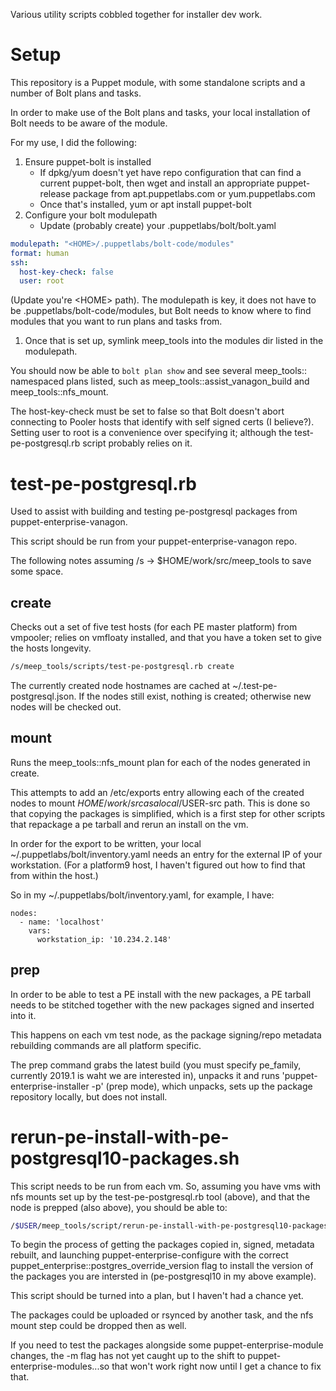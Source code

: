 Various utility scripts cobbled together for installer dev work.

# Setup

This repository is a Puppet module, with some standalone scripts and a number
of Bolt plans and tasks.

In order to make use of the Bolt plans and tasks, your local installation of
Bolt needs to be aware of the module.

For my use, I did the following:

1. Ensure puppet-bolt is installed
   * If dpkg/yum doesn't yet have repo configuration that can find a current
     puppet-bolt, then wget and install an appropriate puppet-release package
from apt.puppetlabs.com or yum.puppetlabs.com
   * Once that's installed, yum or apt install puppet-bolt
1. Configure your bolt modulepath
   * Update (probably create) your .puppetlabs/bolt/bolt.yaml

```yaml
modulepath: "<HOME>/.puppetlabs/bolt-code/modules"
format: human
ssh:
  host-key-check: false
  user: root
```

(Update you're \<HOME\> path). The modulepath is key, it does not have to be
.puppetlabs/bolt-code/modules, but Bolt needs to know where to find modules
that you want to run plans and tasks from.

1. Once that is set up, symlink meep_tools into the modules dir listed in the
   modulepath.

You should now be able to `bolt plan show` and see several meep_tools::
namespaced plans listed, such as meep_tools::assist_vanagon_build and
meep_tools::nfs_mount.

The host-key-check must be set to false so that Bolt doesn't abort connecting
to Pooler hosts that identify with self signed certs (I believe?).  Setting
user to root is a convenience over specifying it; although the
test-pe-postgresql.rb script probably relies on it.

# test-pe-postgresql.rb

Used to assist with building and testing pe-postgresql packages from
puppet-enterprise-vanagon.

This script should be run from your puppet-enterprise-vanagon repo.

The following notes assuming /s -> $HOME/work/src/meep_tools to save some
space.

## create

Checks out a set of five test hosts (for each PE master platform) from
vmpooler; relies on vmfloaty installed, and that you have a token set to give
the hosts longevity.

```sh
/s/meep_tools/scripts/test-pe-postgresql.rb create
```

The currently created node hostnames are cached at ~/.test-pe-postgresql.json.
If the nodes still exist, nothing is created; otherwise new nodes will be
checked out.

## mount

Runs the meep_tools::nfs_mount plan for each of the nodes generated in create.

This attempts to add an /etc/exports entry allowing each of the created nodes
to mount $HOME/work/src as a local /$USER-src path. This is done so that
copying the packages is simplified, which is a first step for other scripts
that repackage a pe tarball and rerun an install on the vm.

In order for the export to be written, your local
~/.puppetlabs/bolt/inventory.yaml needs an entry for the external IP of your
workstation. (For a platform9 host, I haven't figured out how to find that from
within the host.)

So in my ~/.puppetlabs/bolt/inventory.yaml, for example, I have:

```
nodes:
  - name: 'localhost'
    vars:
      workstation_ip: '10.234.2.148'
```

## prep

In order to be able to test a PE install with the new packages, a PE tarball
needs to be stitched together with the new packages signed and inserted into it.

This happens on each vm test node, as the package signing/repo metadata
rebuilding commands are all platform specific.

The prep command grabs the latest build (you must specify pe_family, currently
2019.1 is waht we are interested in), unpacks it and runs
'puppet-enterprise-installer -p' (prep mode), which unpacks, sets up the
package repository locally, but does not install.

# rerun-pe-install-with-pe-postgresql10-packages.sh

This script needs to be run from each vm. So, assuming you have vms with nfs
mounts set up by the test-pe-postgresql.rb tool (above), and that the node is
prepped (also above), you should be able to:

```sh
/$USER/meep_tools/script/rerun-pe-install-with-pe-postgresql10-packages.sh -v 10
```

To begin the process of getting the packages copied in, signed, metadata
rebuilt, and launching puppet-enterprise-configure with the correct
puppet_enterprise::postgres_override_version flag to install the version of the
packages you are intersted in (pe-postgresql10 in my above example).

This script should be turned into a plan, but I haven't had a chance yet.

The packages could be uploaded or rsynced by another task, and the nfs mount
step could be dropped then as well.

If you need to test the packages alongside some puppet-enterprise-module
changes, the -m flag has not yet caught up to the shift to
puppet-enterprise-modules...so that won't work right now until I get a chance
to fix that.
